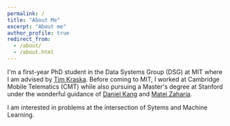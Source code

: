 ```yaml
---
permalink: /
title: "About Me"
excerpt: "About me"
author_profile: true
redirect_from: 
  - /about/
  - /about.html
---
```


I'm a first-year PhD student in the Data Systems Group (DSG) at MIT where I am advised by [Tim Kraska](https://people.csail.mit.edu/kraska/). Before coming to MIT, I worked at Cambridge Mobile Telematics (CMT) while also pursuing a Master's degree at Stanford under the wonderful guidance of [Daniel Kang](https://cs.illinois.edu/about/people/department-faculty/ddkang) and [Matei Zaharia](https://people.eecs.berkeley.edu/~matei/).

I am interested in problems at the intersection of Sytems and Machine Learning.